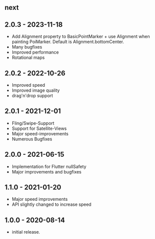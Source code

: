 ## next

## 2.0.3 - 2023-11-18

* Add Alignment property to BasicPointMarker + use Alignment when painting PoiMarker. Default is Alignment.bottomCenter.
* Many bugfixes
* Improved performance
* Rotational maps

## 2.0.2 - 2022-10-26

* Improved speed
* Improved image quality
* drag'n'drop support

## 2.0.1 - 2021-12-01

* Fling/Swipe-Support
* Support for Satellite-Views
* Major speed-improvements
* Numerous Bugfixes

## 2.0.0 - 2021-06-15

* Implementation for Flutter nullSafety
* Major improvements and bugfixes

## 1.1.0 - 2021-01-20

* Major speed improvements
* API slightly changed to increase speed

## 1.0.0 - 2020-08-14

* initial release.

